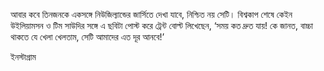 আবার কবে তিনজনকে একসঙ্গে নিউজিল্যান্ডের জার্সিতে দেখা যাবে, নিশ্চিত নয় সেটি। বিশ্বকাপ শেষে কেইন উইলিয়ামসন ও টিম সাউদির সঙ্গে এ ছবিটা পোস্ট করে ট্রেন্ট বোল্ট লিখেছেন, ‘সময় কত দ্রুত যায়! কে জানত, বাচ্চা থাকতে যে খেলা খেলতাম, সেটি আমাদের এত দূর আনবে!’

ইনস্টাগ্রাম
